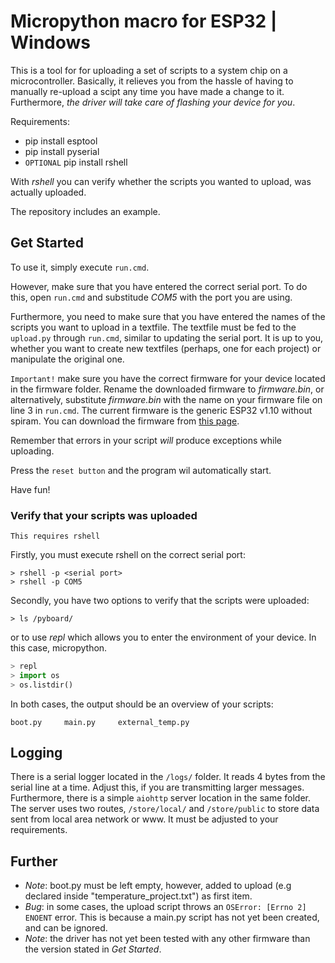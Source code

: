 # Micropython macro for ESP32 | Windows

This is a tool for for uploading a set of scripts to a system chip on a microcontroller. Basically, it relieves you from the hassle of having to manually re-upload a scipt any time you have made a change to it. Furthermore, *the driver will take care of flashing your device for you*.

Requirements:
* pip install esptool
* pip install pyserial
* `OPTIONAL` pip install rshell

With *rshell* you can verify whether the scripts you wanted to upload, was actually uploaded.<br>

The repository includes an example.

## Get Started

To use it, simply execute `run.cmd`.<br>

However, make sure that you have entered the correct serial port. To do this, open `run.cmd` and substitude *COM5* with the port you are using. <br>

Furthermore, you need to make sure that you have entered the names of the scripts you want to upload in a textfile. The textfile must be fed to the `upload.py` through `run.cmd`, similar to updating the serial port. It is up to you, whether you want to create new textfiles (perhaps, one for each project) or manipulate the original one.<br>

`Important!` make sure you have the correct firmware for your device located in the firmware folder. Rename the downloaded firmware to *firmware.bin*, or alternatively, substitute *firmware.bin* with the name on your firmware file on line 3 in `run.cmd`. The current firmware is the generic ESP32 v1.10 without spiram. You can download the firmware from [this page](http://micropython.org/download).<br>

Remember that errors in your script _will_ produce exceptions while uploading.<br>

Press the `reset button` and the program wil automatically start.

Have fun!

### Verify that your scripts was uploaded

`This requires rshell`

Firstly, you must execute rshell on the correct serial port:

```
> rshell -p <serial port>
> rshell -p COM5
```

Secondly, you have two options to verify that the scripts were uploaded:

```
> ls /pyboard/ 
```

or to use *repl* which allows you to enter the environment of your device. In this case, micropython.

```python
> repl
> import os
> os.listdir()
```

In both cases, the output should be an overview of your scripts:

```
boot.py     main.py     external_temp.py
```

## Logging

There is a serial logger located in the `/logs/` folder. It reads 4 bytes from the serial line at a time. Adjust this, if you are transmitting larger messages. Furthermore, there is a simple `aiohttp` server location in the same folder. The server uses two routes, `/store/local/` and `/store/public` to store data sent from local area network or www. It must be adjusted to your requirements.

## Further

* *Note*: boot.py must be left empty, however, added to upload (e.g declared inside "temperature_project.txt") as first item.
* *Bug*: in some cases, the upload script throws an `OSError: [Errno 2] ENOENT` error. This is because a main.py script has not yet been created, and can be ignored. 
* *Note*: the driver has not yet been tested with any other firmware than the version stated in _Get Started_.
